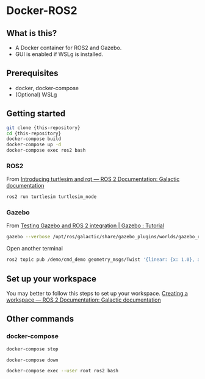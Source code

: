# Docker-ROS2

## What is this?

* A Docker container for ROS2 and Gazebo.
* GUI is enabled if WSLg is installed.


## Prerequisites

* docker, docker-compose
* (Optional) WSLg


## Getting started

```bash
git clone {this-repository}
cd {this-repository}
docker-compose build
docker-compose up -d
docker-compose exec ros2 bash
```

### ROS2

From [Introducing turtlesim and rqt — ROS 2 Documentation: Galactic documentation](https://docs.ros.org/en/galactic/Tutorials/Turtlesim/Introducing-Turtlesim.html#start-turtlesim)

```bash
ros2 run turtlesim turtlesim_node
```

### Gazebo

From [Testing Gazebo and ROS 2 integration | Gazebo : Tutorial](https://gazebosim.org/tutorials?tut=ros2_installing&cat=connect_ros#TestingGazeboandROS2integration)


```bash
gazebo --verbose /opt/ros/galactic/share/gazebo_plugins/worlds/gazebo_ros_diff_drive_demo.world
```

Open another terminal

```bash
ros2 topic pub /demo/cmd_demo geometry_msgs/Twist '{linear: {x: 1.0}, angular: {z: 1.0}}' -1
```


## Set up your workspace

You may better to follow this steps to set up your workspace.
[Creating a workspace — ROS 2 Documentation: Galactic documentation](https://docs.ros.org/en/galactic/Tutorials/Workspace/Creating-A-Workspace.html)


## Other commands

### docker-compose

```bash
docker-compose stop
```

```bash
docker-compose down
```

```bash
docker-compose exec --user root ros2 bash
```
